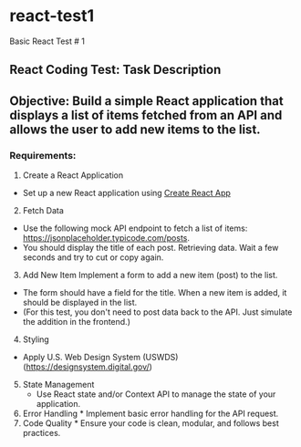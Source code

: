 # react-test1
Basic React Test # 1 

## React Coding Test: Task Description

## Objective: Build a simple React application that displays a list of items fetched from an API and allows the user to add new items to the list.

### Requirements:

1. Create a React Application
  *  Set up a new React application using [Create React App](https://create-react-app.dev/)
 
2.  Fetch Data
   * Use the following mock API endpoint to fetch a list of items: https://jsonplaceholder.typicode.com/posts.
   * You should display the title of each post. Retrieving data. Wait a few seconds and try to cut or copy again.

3.  Add New Item Implement a form to add a new item (post) to the list.
   * The form should have a field for the title. When a new item is added, it should be displayed in the list.
   * (For this test, you don't need to post data back to the API. Just simulate the addition in the frontend.)

4.  Styling
   * Apply U.S. Web Design System (USWDS) (https://designsystem.digital.gov/)
   
5.  State Management
    * Use React state and/or Context API to manage the state of your application.
6.   Error Handling
    * Implement basic error handling for the API request.
7.   Code Quality
    * Ensure your code is clean, modular, and follows best practices.  
